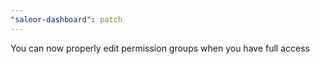 ```yaml
---
"saleor-dashboard": patch
---
```


You can now properly edit permission groups when you have full access
